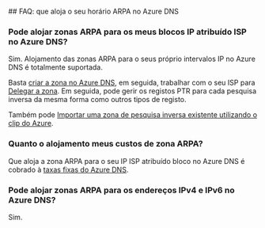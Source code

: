 <BR> 
## <a name="faq---hosting-your-arpa-zone-in-azure-dns"></a>FAQ: que aloja o seu horário ARPA no Azure DNS

### <a name="can-i-host-arpa-zones-for-my-isp-assigned-ip-blocks-on-azure-dns"></a>Pode alojar zonas ARPA para os meus blocos IP atribuído ISP no Azure DNS?
Sim. Alojamento das zonas ARPA para o seus próprio intervalos IP no Azure DNS é totalmente suportada.

Basta [criar a zona no Azure DNS](dns-getstarted-create-dnszone.md), em seguida, trabalhar com o seu ISP para [Delegar a zona](dns-domain-delegation.md).  Em seguida, pode gerir os registos PTR para cada pesquisa inversa da mesma forma como outros tipos de registo.

Também pode [Importar uma zona de pesquisa inversa existente utilizando o clip do Azure](dns-import-export.md).

### <a name="how-much-does-hosting-my-arpa-zone-cost"></a>Quanto o alojamento meus custos de zona ARPA?
Que aloja a zona ARPA para o seu IP ISP atribuído bloco no Azure DNS é cobrado à [taxas fixas do Azure DNS](https://azure.microsoft.com/pricing/details/dns/).

### <a name="can-i-host-arpa-zones-for-both-ipv4-and-ipv6-addresses-in-azure-dns"></a>Pode alojar zonas ARPA para os endereços IPv4 e IPv6 no Azure DNS?
Sim.
